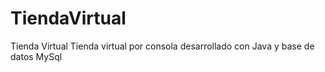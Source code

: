 # TiendaVirtual
Tienda Virtual
 Tienda virtual por consola desarrollado con Java y base de datos MySql
